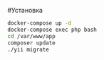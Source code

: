 #Установка
```bash
docker-compose up -d
docker-compose exec php bash
cd /var/www/app
composer update
./yii migrate
```